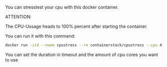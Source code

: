 You can stresstest your cpu with this docker container.

ATTENTION:

The CPU-Ussage heads to 100% percent after starting the container.



You can run it with this command:

```bash
docker run -itd --name cpustress --rm containerstack/cpustress --cpu 4 --timeout 30s --metrics-brief
```

You can set the duration in timeout and the amount of cpu cores you want to use
